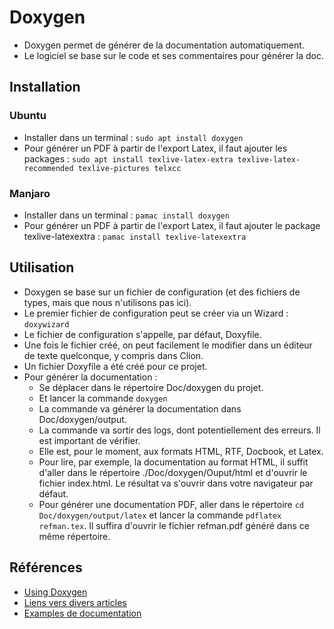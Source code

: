 # Doxygen
* Doxygen permet de générer de la documentation automatiquement.
* Le logiciel se base sur le code et ses commentaires pour générer la doc.
## Installation
### Ubuntu
* Installer dans un terminal : ```sudo apt install doxygen```
* Pour générer un PDF à partir de l'export Latex, il faut ajouter les packages : ```sudo apt install texlive-latex-extra texlive-latex-recommended texlive-pictures telxcc```
### Manjaro
* Installer dans un terminal : ```pamac install doxygen```
* Pour générer un PDF à partir de l'export Latex, il faut ajouter le package texlive-latexextra : ```pamac install texlive-latexextra```
## Utilisation
* Doxygen se base sur un fichier de configuration (et des fichiers de types, mais que nous n'utilisons pas ici).
* Le premier fichier de configuration peut se créer via un Wizard : ```doxywizard```
* Le fichier de configuration s'appelle, par défaut, Doxyfile.
* Une fois le fichier créé, on peut facilement le modifier dans un éditeur de texte quelconque, y compris dans Clion.
* Un fichier Doxyfile a été créé pour ce projet.
* Pour générer la documentation :
  * Se déplacer dans le répertoire Doc/doxygen du projet.
  * Et lancer la commande ```doxygen```
  * La commande va générer la documentation dans Doc/doxygen/output.
  * La commande va sortir des logs, dont potentiellement des erreurs. Il est important de vérifier.
  * Elle est, pour le moment, aux formats HTML, RTF, Docbook, et Latex.
  * Pour lire, par exemple, la documentation au format HTML, il suffit d'aller dans le répertoire ./Doc/doxygen/Ouput/html et d'ouvrir le fichier index.html. Le résultat va s'ouvrir dans votre navigateur par défaut.
  * Pour générer une documentation PDF, aller dans le répertoire ```cd Doc/doxygen/output/latex``` et lancer la commande ```pdflatex refman.tex```. Il suffira d'ouvrir le fichier refman.pdf généré dans ce même répertoire.
## Références
* [Using Doxygen](https://lugatgt.org/2002/05/30/using-doxygen/)
* [Liens vers divers articles](https://www.doxygen.nl/articles.html)
* [Examples de documentation](https://wiki.scilab.org/Doxygen%20documentation%20Examples)